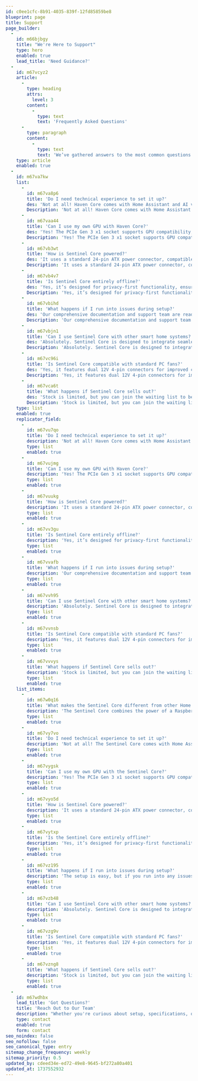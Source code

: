 ```yaml
---
id: c0ee1cfc-8b91-4035-839f-12fd85859be8
blueprint: page
title: Support
page_builder:
  -
    id: m66bjbgy
    title: "We're Here to Support"
    type: hero
    enabled: true
    lead_title: 'Need Guidance?'
  -
    id: m67vcyz2
    article:
      -
        type: heading
        attrs:
          level: 3
        content:
          -
            type: text
            text: 'Frequently Asked Questions'
      -
        type: paragraph
        content:
          -
            type: text
            text: 'We’ve gathered answers to the most common questions about the Sentinel Core.'
    type: article
    enabled: true
  -
    id: m67va7kw
    list:
      -
        id: m67va8p6
        title: 'Do I need technical experience to set it up?'
        des: 'Not at all! Haven Core comes with Home Assistant and AI voice assistance pre-installed, making setup seamless for both beginners and experienced users.'
        Description: 'Not at all! Haven Core comes with Home Assistant and AI voice assistance pre-installed, making setup seamless for both beginners and experienced users.'
      -
        id: m67vaa44
        title: 'Can I use my own GPU with Haven Core?'
        des: 'Yes! The PCIe Gen 3 x1 socket supports GPU compatibility, so you can choose the GPU that fits your needs.'
        Description: 'Yes! The PCIe Gen 3 x1 socket supports GPU compatibility, so you can choose the GPU that fits your needs.'
      -
        id: m67vb3wt
        title: 'How is Sentinel Core powered?'
        des: 'It uses a standard 24-pin ATX power connector, compatible with repurposed PC components for maximum flexibility.'
        Description: 'It uses a standard 24-pin ATX power connector, compatible with repurposed PC components for maximum flexibility.'
      -
        id: m67vb4v7
        title: 'Is Sentinel Core entirely offline?'
        des: 'Yes, it’s designed for privacy-first functionality, ensuring no reliance on cloud-based services.'
        Description: 'Yes, it’s designed for privacy-first functionality, ensuring no reliance on cloud-based services.'
      -
        id: m67vbihd
        title: 'What happens if I run into issues during setup?'
        des: 'Our comprehensive documentation and support team are ready to assist you every step of the way.'
        Description: 'Our comprehensive documentation and support team are ready to assist you every step of the way.'
      -
        id: m67vbjn1
        title: 'Can I use Sentinel Core with other smart home systems?'
        des: 'Absolutely. Sentinel Core is designed to integrate seamlessly with a variety of smart home setups.'
        Description: 'Absolutely. Sentinel Core is designed to integrate seamlessly with a variety of smart home setups.'
      -
        id: m67vc96i
        title: 'Is Sentinel Core compatible with standard PC fans?'
        des: 'Yes, it features dual 12V 4-pin connectors for improved cooling using standard PC fans.'
        Description: 'Yes, it features dual 12V 4-pin connectors for improved cooling using standard PC fans.'
      -
        id: m67vca6t
        title: 'What happens if Sentinel Core sells out?'
        des: 'Stock is limited, but you can join the waiting list to be notified as soon as it’s available again.'
        Description: 'Stock is limited, but you can join the waiting list to be notified as soon as it’s available again.'
    type: list
    enabled: true
    replicator_field:
      -
        id: m67vu7qo
        title: 'Do I need technical experience to set it up?'
        description: 'Not at all! Haven Core comes with Home Assistant and AI voice assistance pre-installed, making setup seamless for both beginners and experienced users.'
        type: list
        enabled: true
      -
        id: m67vujmg
        title: 'Can I use my own GPU with Haven Core?'
        description: 'Yes! The PCIe Gen 3 x1 socket supports GPU compatibility, so you can choose the GPU that fits your needs.'
        type: list
        enabled: true
      -
        id: m67vuukg
        title: 'How is Sentinel Core powered?'
        description: 'It uses a standard 24-pin ATX power connector, compatible with repurposed PC components for maximum flexibility.'
        type: list
        enabled: true
      -
        id: m67vv3gu
        title: 'Is Sentinel Core entirely offline?'
        description: 'Yes, it’s designed for privacy-first functionality, ensuring no reliance on cloud-based services.'
        type: list
        enabled: true
      -
        id: m67vvafb
        title: 'What happens if I run into issues during setup?'
        description: 'Our comprehensive documentation and support team are ready to assist you every step of the way.'
        type: list
        enabled: true
      -
        id: m67vvh95
        title: 'Can I use Sentinel Core with other smart home systems?'
        description: 'Absolutely. Sentinel Core is designed to integrate seamlessly with a variety of smart home setups.'
        type: list
        enabled: true
      -
        id: m67vvnsb
        title: 'Is Sentinel Core compatible with standard PC fans?'
        description: 'Yes, it features dual 12V 4-pin connectors for improved cooling using standard PC fans.'
        type: list
        enabled: true
      -
        id: m67vvvys
        title: 'What happens if Sentinel Core sells out?'
        description: 'Stock is limited, but you can join the waiting list to be notified as soon as it’s available again.'
        type: list
        enabled: true
    list_items:
      -
        id: m67w0q16
        title: 'What makes the Sentinel Core different from other Home Assistant bases?'
        description: 'The Sentinel Core combines the power of a Raspberry Pi 5 with GPU compatibility, offering unmatched local AI capabilities in a compact, energy-efficient form.'
        type: list
        enabled: true
      -
        id: m67vy7vo
        title: 'Do I need technical experience to set it up?'
        description: 'Not at all! The Sentinel Core comes with Home Assistant and AI voice assistance pre-installed, making setup seamless for both beginners and experienced users.'
        type: list
        enabled: true
      -
        id: m67vygsk
        title: 'Can I use my own GPU with the Sentinel Core?'
        description: 'Yes! The PCIe Gen 3 x1 socket supports GPU compatibility, so you can choose the GPU that fits your needs.'
        type: list
        enabled: true
      -
        id: m67vyo5d
        title: 'How is Sentinel Core powered?'
        description: 'It uses a standard 24-pin ATX power connector, compatible with repurposed PC components for maximum flexibility.'
        type: list
        enabled: true
      -
        id: m67vytxp
        title: 'Is the Sentinel Core entirely offline?'
        description: 'Yes, it’s designed for privacy-first functionality, ensuring no reliance on cloud-based services.'
        type: list
        enabled: true
      -
        id: m67vz195
        title: 'What happens if I run into issues during setup?'
        description: 'The setup is easy, but if you run into any issues, we will be here to help you.'
        type: list
        enabled: true
      -
        id: m67vzb48
        title: 'Can I use Sentinel Core with other smart home systems?'
        description: 'Absolutely. Sentinel Core is designed to integrate seamlessly with a variety of smart home setups.'
        type: list
        enabled: true
      -
        id: m67vzg9v
        title: 'Is Sentinel Core compatible with standard PC fans?'
        description: 'Yes, it features dual 12V 4-pin connectors for improved cooling using standard PC fans.'
        type: list
        enabled: true
      -
        id: m67vzng8
        title: 'What happens if Sentinel Core sells out?'
        description: 'Stock is limited, but you can join the waiting list to be notified as soon as it’s available again.'
        type: list
        enabled: true
  -
    id: m67wdhbx
    lead_title: 'Got Questions?'
    title: 'Reach Out to Our Team'
    description: "Whether you're curious about setup, specifications, or anything in between, we’re here to provide the answers you need. Simply fill out the form, and our team will get back to you promptly."
    type: contact
    enabled: true
    form: contact
seo_noindex: false
seo_nofollow: false
seo_canonical_type: entry
sitemap_change_frequency: weekly
sitemap_priority: 0.5
updated_by: cdeed34e-ed72-49e8-9645-bf272a80a401
updated_at: 1737552932
---
```

